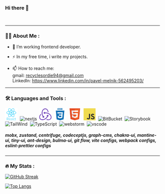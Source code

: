 ### Hi there 👋

<!--
**PavelMelnik94/PavelMelnik94** is a ✨ _special_ ✨ repository because its `README.md` (this file) appears on your GitHub profile.

Here are some ideas to get you started:

- 🔭 I’m currently working on ...
- 🌱 I’m currently learning ...
- 👯 I’m looking to collaborate on ...
- 🤔 I’m looking for help with ...
- 💬 Ask me about ...
- 📫 How to reach me: ...
- 😄 Pronouns: ...
- ⚡ Fun fact: ...
-->
<div id="badges">
  <img src="https://komarev.com/ghpvc/?username=pavelmelnik94&style=flat-square&color=blue" alt=""/>
</div>

---

### :woman_technologist: About Me :

- :telescope: I’m working frontend developer.

- :zap: In my free time, i write my projects.

- :mailbox: How to reach me: </br>
 gmail: recyclesordie94@gmail.com </br>
 LinkedIn: https://www.linkedin.com/in/pavel-melnik-562495203/

---

### :hammer_and_wrench: Languages and Tools :
<div>
  <img src="https://github.com/devicons/devicon/blob/master/icons/react/react-original-wordmark.svg" title="React" alt="React" width="40" height="40"/>&nbsp;
  <img src="https://cdn.jsdelivr.net/gh/devicons/devicon/icons/nextjs/nextjs-original.svg" title="nextjs" alt="nextjs" width="40" height="40" />&nbsp;
  <img src="https://github.com/devicons/devicon/blob/master/icons/redux/redux-original.svg" title="Redux" alt="Redux " width="40" height="40"/>&nbsp;
  <img src="https://github.com/devicons/devicon/blob/master/icons/css3/css3-plain-wordmark.svg"  title="CSS3" alt="CSS" width="40" height="40"/>&nbsp;
  <img src="https://github.com/devicons/devicon/blob/master/icons/html5/html5-original.svg" title="HTML5" alt="HTML" width="40" height="40"/>&nbsp;
  <img src="https://github.com/devicons/devicon/blob/master/icons/javascript/javascript-original.svg" title="JavaScript" alt="JavaScript" width="40" />&nbsp;
  <img src="https://cdn.jsdelivr.net/gh/devicons/devicon/icons/bitbucket/bitbucket-original.svg" title="BitBucket" alt="BitBucket" width="40" height="40"/>&nbsp;
  <img src="https://cdn.jsdelivr.net/gh/devicons/devicon/icons/storybook/storybook-original.svg"  title="Storybook" alt="Storybook" width="40" height="40"/>&nbsp;
  <img src="https://cdn.jsdelivr.net/gh/devicons/devicon/icons/tailwindcss/tailwindcss-plain.svg" title="TailWind" alt="TailWind" width="40" height="40" />&nbsp;
  <img src="https://cdn.jsdelivr.net/gh/devicons/devicon/icons/typescript/typescript-original.svg" title="TypeScript" alt="TypeScript" width="40" height="40"  />&nbsp;
  <img src="https://cdn.jsdelivr.net/gh/devicons/devicon/icons/webstorm/webstorm-original.svg" title="webstorm" alt="webstorm" width="40" height="40" />&nbsp;
  <img src="https://cdn.jsdelivr.net/gh/devicons/devicon/icons/vscode/vscode-original.svg" title="vscode" alt="vscode" width="40" height="40"  />&nbsp;
</div>

##### mobx, zustand, centrifuge, codeceptjs, graph-cms, chakra-ui, mantine-ui, tiny-ui, ant-design, bulma-ui, git flow, vite configs, webpack configs, eslint-prettier configs
---

### :fire: My Stats :
[![GitHub Streak](https://streak-stats.demolab.com?user=PavelMelnik94&theme=highcontrast)](https://git.io/streak-stats)

[![Top Langs](https://github-readme-stats.vercel.app/api/top-langs/?username=PavelMelnik94)](https://github.com/anuraghazra/github-readme-stats)
